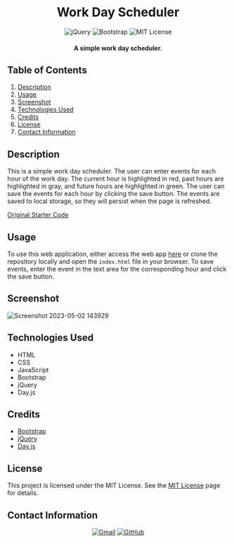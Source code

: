 <h1 align="center">
  Work Day Scheduler
</h1>

<p align="center">
    <img src="https://img.shields.io/badge/jQuery-0769AD.svg?style=for-the-badge&logo=jQuery&logoColor=white" alt="jQuery">
    <img src="https://img.shields.io/badge/Bootstrap-7952B3.svg?style=for-the-badge&logo=Bootstrap&logoColor=white" alt="Bootstrap">
    <img src="https://img.shields.io/badge/License-MIT-blue.svg?style=for-the-badge" alt="MIT License">
</p>

<h4 align="center">A simple work day scheduler.</h4>

## Table of Contents
1. [Description](#description)
2. [Usage](#usage)
3. [Screenshot](#screenshot)
4. [Technologies Used](#technologies-used)
5. [Credits](#credits)
6. [License](#license)
7. [Contact Information](#contact-information)

## Description
This is a simple work day scheduler. The user can enter events for each hour of the work day. The current hour is highlighted in red, past hours are highlighted in gray, and future hours are highlighted in green. The user can save the events for each hour by clicking the save button. The events are saved to local storage, so they will persist when the page is refreshed.

[Original Starter Code](https://github.com/coding-boot-camp/crispy-octo-meme.git)

## Usage
To use this web application, either access the web app [here](https://example.com) or clone the repository locally and open the `index.html` file in your browser. To save events, enter the event in the text area for the corresponding hour and click the save button.

## Screenshot
![Screenshot 2023-05-02 143929](https://user-images.githubusercontent.com/59628271/235568070-bbf085a5-3c52-4271-b1bd-55aa04b1ce2c.png)

## Technologies Used
- HTML
- CSS
- JavaScript
- Bootstrap
- jQuery
- Day.js

## Credits
- [Bootstrap](https://getbootstrap.com/)
- [jQuery](https://jquery.com/)
- [Day.js](https://day.js.org/)

## License
This project is licensed under the MIT License. See the [MIT License](https://opensource.org/licenses/mit/) page for details.

## Contact Information
<p align="center">
    <a href="mailto:cwchilvers@gmail.com"><img src="https://img.shields.io/badge/Gmail-D14836?style=for-the-badge&logo=gmail&logoColor=white" alt="Gmail"></a>
    <a href="https://github.com/cwchilvers"><img src="https://img.shields.io/badge/GitHub-181717.svg?style=for-the-badge&logo=GitHub&logoColor=white" alt="GitHub"></a>
</p>
